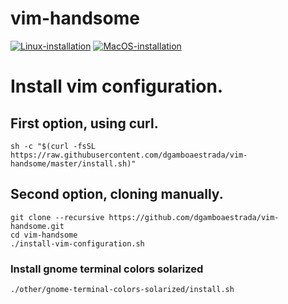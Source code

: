 # vim-handsome
[![Linux-installation](https://github.com/dgamboaestrada/vim-handsome/actions/workflows/macos-installation.yml/badge.svg)](https://github.com/dgamboaestrada/vim-handsome/actions/workflows/macos-installation.yml)
[![MacOS-installation](https://github.com/dgamboaestrada/vim-handsome/actions/workflows/linux-installation.yml/badge.svg)](https://github.com/dgamboaestrada/vim-handsome/actions/workflows/linux-installation.yml)

# Install vim configuration.

## First option, using curl.
```
sh -c "$(curl -fsSL https://raw.githubusercontent.com/dgamboaestrada/vim-handsome/master/install.sh)"
```

## Second option, cloning manually.
```
git clone --recursive https://github.com/dgamboaestrada/vim-handsome.git
cd vim-handsome
./install-vim-configuration.sh
```

### Install gnome terminal colors solarized
```
./other/gnome-terminal-colors-solarized/install.sh
```
